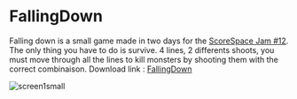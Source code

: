 # FallingDown
Falling down is a small game made in two days for the [ScoreSpace Jam #12](https://itch.io/jam/scorejam12). The only thing you have to do is survive.
4 lines, 2 differents shoots, you must move through all the lines to kill monsters by shooting them with the correct combinaison.
Download link : [FallingDown](https://gamejam.com/game/falling-down)

![screen1small](https://user-images.githubusercontent.com/56340359/112802109-14871280-9072-11eb-8bb2-431cef8e2ffa.jpg)
